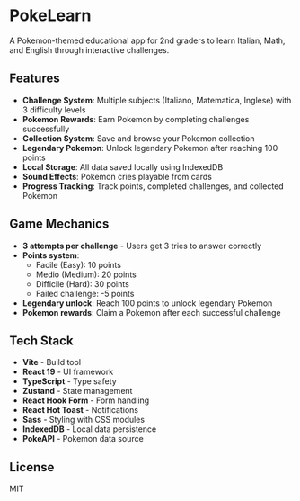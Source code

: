 # PokeLearn

A Pokemon-themed educational app for 2nd graders to learn Italian, Math, and English through interactive challenges.

## Features

- **Challenge System**: Multiple subjects (Italiano, Matematica, Inglese) with 3 difficulty levels
- **Pokemon Rewards**: Earn Pokemon by completing challenges successfully
- **Collection System**: Save and browse your Pokemon collection
- **Legendary Pokemon**: Unlock legendary Pokemon after reaching 100 points
- **Local Storage**: All data saved locally using IndexedDB
- **Sound Effects**: Pokemon cries playable from cards
- **Progress Tracking**: Track points, completed challenges, and collected Pokemon

## Game Mechanics

- **3 attempts per challenge** - Users get 3 tries to answer correctly
- **Points system**:
  - Facile (Easy): 10 points
  - Medio (Medium): 20 points
  - Difficile (Hard): 30 points
  - Failed challenge: -5 points
- **Legendary unlock**: Reach 100 points to unlock legendary Pokemon
- **Pokemon rewards**: Claim a Pokemon after each successful challenge

## Tech Stack

- **Vite** - Build tool
- **React 19** - UI framework
- **TypeScript** - Type safety
- **Zustand** - State management
- **React Hook Form** - Form handling
- **React Hot Toast** - Notifications
- **Sass** - Styling with CSS modules
- **IndexedDB** - Local data persistence
- **PokeAPI** - Pokemon data source

## License

MIT

<!-- -->
